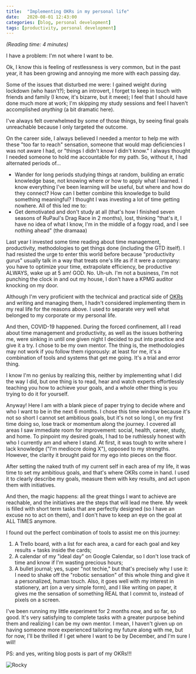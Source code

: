 ```yaml
---
title:  "Implementing OKRs in my personal life"
date:   2020-08-01 12:43:00
categories: [blog, personal development]
tags: [productivity, personal development]
---
```


*(Reading time: 4 minutes)*

I have a problem: I'm not where I want to be.

Ok, I know this is feeling of restlessness is very common, but in the past year, it has been growing and annoying me more with each passing day.

Some of the issues that disturbed me were: I gained weight during lockdown (who hasn't?); being an introvert, I forget to keep in touch with friends and family (I know, it's bizarre, but it meee); I feel that I should have done much more at work; I'm skipping my study sessions and feel I haven't accomplished *anything* (a bit dramatic here).

I've always felt overwhelmed by some of those things, by seeing final goals unreachable because I only targeted the outcome.

On the career side, I always believed I needed a mentor to help me with these "too far to reach" sensation, someone that would map deficiencies I was not aware I had, or "things I didn't know I didn't know." I always thought I needed someone to hold me accountable for my path. So, without it, I had alternated periods of...

  - Wander for long periods studying things at random, building an erratic knowledge base, not knowing where or how to apply what I learned. I know everything I've been learning will be useful, but where and how do they connect? How can I better combine this knowledge to build something meaningful? I thought I was investing a lot of time getting nowhere. All of this led me to:
  - Get demotivated and don't study at all (that's how I finished seven seasons of RuPaul's Drag Race in 2 months), lost, thinking "that's it, I have no idea of what I know, I'm in the middle of a foggy road, and I see nothing ahead" (the dramaaa)

Last year I invested some time reading about time management, productivity, methodologies to get things done (including the GTD itself). I had resisted the urge to enter this world before because "productivity gurus" usually talk in a way that treats one's life as if it were a company: you have to optimize your time, extrapolate efficiency, be productive ALWAYS, wake up at 5 am! GOD. No. Uh-uh. I'm not a business, I'm not punching the clock in and out my house, I don't have a KPMG auditor knocking on my door.

Although I'm very proficient with the technical and practical side of [OKRs](https://www.perdoo.com/the-ultimate-okr-guide/) and writing and managing them, I hadn't considered implementing them in my real life for the reasons above. I used to separate very well what belonged to my corporate or my personal life.

And then, COVID-19 happened. During the forced confinement, all I read about time management and productivity, as well as the issues bothering me, were sinking in until one given night I decided to put into practice and give it a try. I chose to be my own mentor. The thing is, the methodologies may not work if you follow them rigorously: at least for me, it's a combination of tools and systems that get me going. It's a trial and error thing.

I know I'm no genius by realizing this, neither by implementing what I did the way I did, but one thing is to read, hear and watch experts effortlessly teaching you how to achieve your goals, and a whole other thing is you trying to do it for yourself.

Anyway! Here I am with a blank piece of paper trying to decide where and who I want to be in the next 6 months. I chose this time window because it's not so short I cannot set ambitious goals, but it's not so long I, on my first time doing so, lose track or momentum along the journey. I covered all areas I saw immediate room for improvement: social, health, career, study, and home.
To pinpoint my desired goals, I had to be ruthlessly honest with who I currently am and where I stand. At first, it was tough to write where I lack knowledge ("I'm mediocre doing X"), opposed to my strengths. However, the clarity it brought paid for my ego into pieces on the floor.

After setting the naked truth of my current self in each area of my life, it was time to set my ambitious goals, and that's where OKRs come in hand. I used it to clearly describe my goals, measure them with key results, and act upon them with initiatives.

And then, the magic happens: all the great things I want to achieve are reachable, and the initiatives are the steps that will lead me there. My week is filled with short term tasks that are perfectly designed (so I have an excuse no to act on them), and I don't have to keep an eye on the goal at ALL TIMES anymore.

I found out the perfect combination of tools to assist me on this journey:

1. A Trello board, with a list for each area, a card for each goal and key results + tasks inside the cards;
2. A calendar of my "ideal day" on Google Calendar, so I don't lose track of time and know if I'm wasting precious hours;
3. A bullet journal; yes, super "not techie," but that's precisely why I use it: I need to shake off the "robotic sensation" of this whole thing and give it a personalized, human touch. Also, it goes well with my interest in stationery, art (on a very simple form), and I like writing on paper, it gives me the sensation of something REAL that I commit to, instead of pixels on a screen.

I've been running my little experiment for 2 months now, and so far, so good. It's very satisfying to complete tasks with a greater purpose behind them and realizing I can be my own mentor. I mean, I haven't given up on having someone more experienced tailoring my future along with me, but for now, I'll be thrilled if I get where I want to be by December, and I'm sure I will!

PS: and yes, writing blog posts is part of my OKRs!!!

![Rocky](https://media.giphy.com/media/W9G8OK82R3dfO/giphy.gif)